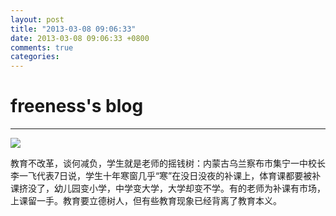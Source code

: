 ```yaml
---
layout: post
title: "2013-03-08 09:06:33"
date: 2013-03-08 09:06:33 +0800
comments: true
categories: 
---
```


# freeness's blog

----------

![](http://okqmqrbgo.bkt.clouddn.com/201303080906331.jpg)

>
教育不改革，谈何减负，学生就是老师的摇钱树：内蒙古乌兰察布市集宁一中校长李一飞代表7日说，学生十年寒窗几乎“寒”在没日没夜的补课上，体育课都要被补课挤没了，幼儿园变小学，中学变大学，大学却变不学。有的老师为补课有市场，上课留一手。教育要立德树人，但有些教育现象已经背离了教育本义。